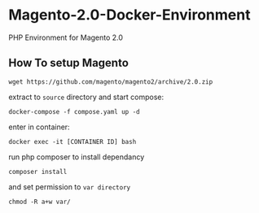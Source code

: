 # Magento-2.0-Docker-Environment
PHP Environment for Magento 2.0


How To setup Magento
---

```wget https://github.com/magento/magento2/archive/2.0.zip```

extract to ```source``` directory and start compose: 

```docker-compose -f compose.yaml up -d```

enter in container:

```docker exec -it [CONTAINER ID] bash```

run php composer to install dependancy

```composer install```

and set permission to ```var directory```

```chmod -R a+w var/```
